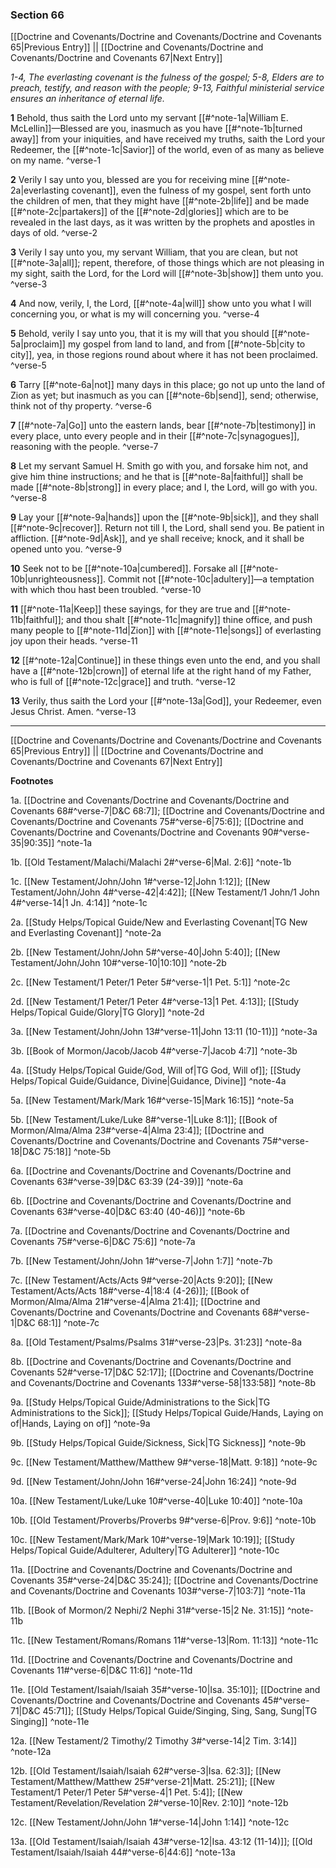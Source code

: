 ### Section 66

[[Doctrine and Covenants/Doctrine and Covenants/Doctrine and Covenants 65|Previous Entry]]  ||  [[Doctrine and Covenants/Doctrine and Covenants/Doctrine and Covenants 67|Next Entry]]

*1-4, The everlasting covenant is the fulness of the gospel; 5-8, Elders are to preach, testify, and reason with the people; 9-13, Faithful ministerial service ensures an inheritance of eternal life.*

**1**  Behold, thus saith the Lord unto my servant [[#^note-1a|William E. McLellin]]—Blessed are you, inasmuch as you have [[#^note-1b|turned away]] from your iniquities, and have received my truths, saith the Lord your Redeemer, the [[#^note-1c|Savior]] of the world, even of as many as believe on my name. ^verse-1

**2**  Verily I say unto you, blessed are you for receiving mine [[#^note-2a|everlasting covenant]], even the fulness of my gospel, sent forth unto the children of men, that they might have [[#^note-2b|life]] and be made [[#^note-2c|partakers]] of the [[#^note-2d|glories]] which are to be revealed in the last days, as it was written by the prophets and apostles in days of old. ^verse-2

**3**  Verily I say unto you, my servant William, that you are clean, but not [[#^note-3a|all]]; repent, therefore, of those things which are not pleasing in my sight, saith the Lord, for the Lord will [[#^note-3b|show]] them unto you. ^verse-3

**4**  And now, verily, I, the Lord, [[#^note-4a|will]] show unto you what I will concerning you, or what is my will concerning you. ^verse-4

**5**  Behold, verily I say unto you, that it is my will that you should [[#^note-5a|proclaim]] my gospel from land to land, and from [[#^note-5b|city to city]], yea, in those regions round about where it has not been proclaimed. ^verse-5

**6**  Tarry [[#^note-6a|not]] many days in this place; go not up unto the land of Zion as yet; but inasmuch as you can [[#^note-6b|send]], send; otherwise, think not of thy property. ^verse-6

**7**  [[#^note-7a|Go]] unto the eastern lands, bear [[#^note-7b|testimony]] in every place, unto every people and in their [[#^note-7c|synagogues]], reasoning with the people. ^verse-7

**8**  Let my servant Samuel H. Smith go with you, and forsake him not, and give him thine instructions; and he that is [[#^note-8a|faithful]] shall be made [[#^note-8b|strong]] in every place; and I, the Lord, will go with you. ^verse-8

**9**  Lay your [[#^note-9a|hands]] upon the [[#^note-9b|sick]], and they shall [[#^note-9c|recover]]. Return not till I, the Lord, shall send you. Be patient in affliction. [[#^note-9d|Ask]], and ye shall receive; knock, and it shall be opened unto you. ^verse-9

**10**  Seek not to be [[#^note-10a|cumbered]]. Forsake all [[#^note-10b|unrighteousness]]. Commit not [[#^note-10c|adultery]]—a temptation with which thou hast been troubled. ^verse-10

**11**  [[#^note-11a|Keep]] these sayings, for they are true and [[#^note-11b|faithful]]; and thou shalt [[#^note-11c|magnify]] thine office, and push many people to [[#^note-11d|Zion]] with [[#^note-11e|songs]] of everlasting joy upon their heads. ^verse-11

**12**  [[#^note-12a|Continue]] in these things even unto the end, and you shall have a [[#^note-12b|crown]] of eternal life at the right hand of my Father, who is full of [[#^note-12c|grace]] and truth. ^verse-12

**13**  Verily, thus saith the Lord your [[#^note-13a|God]], your Redeemer, even Jesus Christ. Amen. ^verse-13


---
[[Doctrine and Covenants/Doctrine and Covenants/Doctrine and Covenants 65|Previous Entry]]  ||  [[Doctrine and Covenants/Doctrine and Covenants/Doctrine and Covenants 67|Next Entry]]


**Footnotes**


1a. [[Doctrine and Covenants/Doctrine and Covenants/Doctrine and Covenants 68#^verse-7|D&C 68:7]]; [[Doctrine and Covenants/Doctrine and Covenants/Doctrine and Covenants 75#^verse-6|75:6]]; [[Doctrine and Covenants/Doctrine and Covenants/Doctrine and Covenants 90#^verse-35|90:35]] ^note-1a

1b. [[Old Testament/Malachi/Malachi 2#^verse-6|Mal. 2:6]] ^note-1b

1c. [[New Testament/John/John 1#^verse-12|John 1:12]]; [[New Testament/John/John 4#^verse-42|4:42]]; [[New Testament/1 John/1 John 4#^verse-14|1 Jn. 4:14]] ^note-1c

2a. [[Study Helps/Topical Guide/New and Everlasting Covenant|TG New and Everlasting Covenant]] ^note-2a

2b. [[New Testament/John/John 5#^verse-40|John 5:40]]; [[New Testament/John/John 10#^verse-10|10:10]] ^note-2b

2c. [[New Testament/1 Peter/1 Peter 5#^verse-1|1 Pet. 5:1]] ^note-2c

2d. [[New Testament/1 Peter/1 Peter 4#^verse-13|1 Pet. 4:13]]; [[Study Helps/Topical Guide/Glory|TG Glory]] ^note-2d

3a. [[New Testament/John/John 13#^verse-11|John 13:11 (10-11)]] ^note-3a

3b. [[Book of Mormon/Jacob/Jacob 4#^verse-7|Jacob 4:7]] ^note-3b

4a. [[Study Helps/Topical Guide/God, Will of|TG God, Will of]]; [[Study Helps/Topical Guide/Guidance, Divine|Guidance, Divine]] ^note-4a

5a. [[New Testament/Mark/Mark 16#^verse-15|Mark 16:15]] ^note-5a

5b. [[New Testament/Luke/Luke 8#^verse-1|Luke 8:1]]; [[Book of Mormon/Alma/Alma 23#^verse-4|Alma 23:4]]; [[Doctrine and Covenants/Doctrine and Covenants/Doctrine and Covenants 75#^verse-18|D&C 75:18]] ^note-5b

6a. [[Doctrine and Covenants/Doctrine and Covenants/Doctrine and Covenants 63#^verse-39|D&C 63:39 (24-39)]] ^note-6a

6b. [[Doctrine and Covenants/Doctrine and Covenants/Doctrine and Covenants 63#^verse-40|D&C 63:40 (40-46)]] ^note-6b

7a. [[Doctrine and Covenants/Doctrine and Covenants/Doctrine and Covenants 75#^verse-6|D&C 75:6]] ^note-7a

7b. [[New Testament/John/John 1#^verse-7|John 1:7]] ^note-7b

7c. [[New Testament/Acts/Acts 9#^verse-20|Acts 9:20]]; [[New Testament/Acts/Acts 18#^verse-4|18:4 (4-26)]]; [[Book of Mormon/Alma/Alma 21#^verse-4|Alma 21:4]]; [[Doctrine and Covenants/Doctrine and Covenants/Doctrine and Covenants 68#^verse-1|D&C 68:1]] ^note-7c

8a. [[Old Testament/Psalms/Psalms 31#^verse-23|Ps. 31:23]] ^note-8a

8b. [[Doctrine and Covenants/Doctrine and Covenants/Doctrine and Covenants 52#^verse-17|D&C 52:17]]; [[Doctrine and Covenants/Doctrine and Covenants/Doctrine and Covenants 133#^verse-58|133:58]] ^note-8b

9a. [[Study Helps/Topical Guide/Administrations to the Sick|TG Administrations to the Sick]]; [[Study Helps/Topical Guide/Hands, Laying on of|Hands, Laying on of]] ^note-9a

9b. [[Study Helps/Topical Guide/Sickness, Sick|TG Sickness]] ^note-9b

9c. [[New Testament/Matthew/Matthew 9#^verse-18|Matt. 9:18]] ^note-9c

9d. [[New Testament/John/John 16#^verse-24|John 16:24]] ^note-9d

10a. [[New Testament/Luke/Luke 10#^verse-40|Luke 10:40]] ^note-10a

10b. [[Old Testament/Proverbs/Proverbs 9#^verse-6|Prov. 9:6]] ^note-10b

10c. [[New Testament/Mark/Mark 10#^verse-19|Mark 10:19]]; [[Study Helps/Topical Guide/Adulterer, Adultery|TG Adulterer]] ^note-10c

11a. [[Doctrine and Covenants/Doctrine and Covenants/Doctrine and Covenants 35#^verse-24|D&C 35:24]]; [[Doctrine and Covenants/Doctrine and Covenants/Doctrine and Covenants 103#^verse-7|103:7]] ^note-11a

11b. [[Book of Mormon/2 Nephi/2 Nephi 31#^verse-15|2 Ne. 31:15]] ^note-11b

11c. [[New Testament/Romans/Romans 11#^verse-13|Rom. 11:13]] ^note-11c

11d. [[Doctrine and Covenants/Doctrine and Covenants/Doctrine and Covenants 11#^verse-6|D&C 11:6]] ^note-11d

11e. [[Old Testament/Isaiah/Isaiah 35#^verse-10|Isa. 35:10]]; [[Doctrine and Covenants/Doctrine and Covenants/Doctrine and Covenants 45#^verse-71|D&C 45:71]]; [[Study Helps/Topical Guide/Singing, Sing, Sang, Sung|TG Singing]] ^note-11e

12a. [[New Testament/2 Timothy/2 Timothy 3#^verse-14|2 Tim. 3:14]] ^note-12a

12b. [[Old Testament/Isaiah/Isaiah 62#^verse-3|Isa. 62:3]]; [[New Testament/Matthew/Matthew 25#^verse-21|Matt. 25:21]]; [[New Testament/1 Peter/1 Peter 5#^verse-4|1 Pet. 5:4]]; [[New Testament/Revelation/Revelation 2#^verse-10|Rev. 2:10]] ^note-12b

12c. [[New Testament/John/John 1#^verse-14|John 1:14]] ^note-12c

13a. [[Old Testament/Isaiah/Isaiah 43#^verse-12|Isa. 43:12 (11-14)]]; [[Old Testament/Isaiah/Isaiah 44#^verse-6|44:6]] ^note-13a
